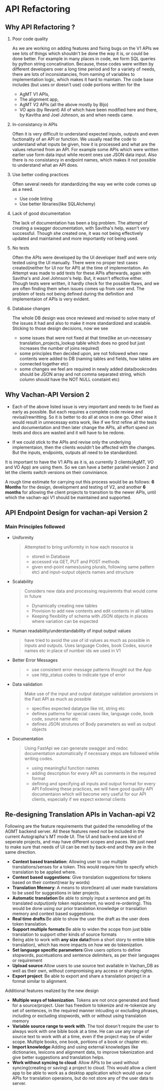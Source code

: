 # API Refactoring


## Why API Refactoring ?

1. Poor code quality

	As we are working on adding features and fixing bugs on the V1 APIs we see lots of things which shouldn't be done the way it is, or could be done better. For example in many places in code, we form SQL queries by python string concatination. Because, these codes were written by different developers over a long time period and for a variety of needs, there are lots of inconsistancies, from naming of variables to implementation logic, which makes it hard to maintain. The code base includes (but uses or doesn't use) code portions written for the 
	* AgMT V1 APIs, 
	* The alignment app, 
	* AgMT V2 APIs (all the above mostly by Bijo)
	* VO apis (by Revant)
	All of which have been modified here and there, by Kavitha and Joel Johnson, as and when needs came.

2. In-consistancy in APIs

	Often it is very difficult to understand expected inputs, outputs and even fuctionality of an API or function. We usually read the code to understand what inputs be given, how it is processed and what are the values returned from an API. For example some APIs which were written earlier use form data input while recent ones use JSON data input. Also there is no consistancy in endpoint names, which makes it not possible to understand what an API does.

3. Use better coding practices

	Often several needs for standardizing the way we write code comes up as a need.
	* Use code linting
	* Use better libraries(like SQLAlchemy)

4. Lack of good documentation

	The lack of documentation has been a big problem. The attempt of creating a swagger documentation, with Savitha's help, wasn't very successful. Though she created one, it was not being effectively updated and maintained and more importantly not being used.

5. No tests

	Often the APIs were developed by the UI developer itself and were only tested using the UI manually. There were no proper test cases created(neither for UI nor for API) at the time of implementation. An Attempt was made to add tests for these APIs afterwards, again with Savitha's and Joel Johnson's help. But, it wasn't effective either. Though tests were written, it hardly check for the possible flaws, and we are often finding them when issues comes up from user end. The problem of tests not being defined during the definition and implementaion of APIs is very evident.

6. Database changes

	The whole DB design was once reviewed and revised to solve many of the issues it had and also to make it more standardized and scalable. Sticking to those design decisions, now we see
	* some issues that were not fixed at that time(like an un-necessary translation_projects_lookup table which does no good but just increases the number of joins required)
	* some principles then decided upon, are not followed when new contents were added to DB (naming tables and fields, how tables are connected together etc)
	* some changes we feel are required in newly added data(bookcodes should be JSON array and not comma separated string, which column should have the NOT NULL constaint etc)

## Why Vachan-API Version 2

* Each of the above listed issue is very important and needs to be fixed as early as possible. But each requires a complete code review and revisal/rewritting. So it is better to do all at once in one go. Other wise it would result in unnecessay extra work, like if we first refine all the tests and documentation and then later change the APIs, all effort spend on tests and docs are wasted and it will have to be redone.

* If we could stick to the APIs and revise only the underlying implementaion, then the clients wouldn't be affected with the changes. But the inputs, endpoints, outputs all need to be 
standardized. 

It is important to have the V1 APIs as it is, as currently 3 clients(AgMT, VO and VO App) are using them. So we can have a better parallel version 2 and let the clients switch versions on their conviniance.

A rough time estimate for carrying out this process would be as follows: **6 Months** for the design, development and testing of V2, and another **6 months** for allowing the client projects to transition to the newer APIs, until which the vachan-api V1 should be maintained and supported.


## API Endpoint Design for vachan-api Version 2

### Main Principles followed 
* Uniformity
	> Attempted to bring uniformity in how each resource is 
	> * stored in Database
	> * accessed via GET, PUT and POST methods
	> * given end-point names(using plurals, following same pattern etc) and input-output objects names and structure
* Scalability
	> Considers new data and processing requiremnts that would come in future
	> * Dynamically creating new tables
	> * Provision to add new contents and edit contents in all tables
	> * Keeping flexibility of schema with JSON objects in places where variation can be expected
* Human readability/understandability of input output values
	> have tried to avoid the use of id values as much as possible in inputs and outputs.
	> Uses language Codes, book Codes, source names etc in place of number ids we used in V1
* Better Error Messages
	> * use consistent error message patterns thought out the App
	> * use http_status codes to indicate type of error
* Data validation
	> Make use of the input and output datatype validation provisions in the Fast API as much as possible
	> * specifies expected datatype like int, string etc
	> * defines patterns for special cases like, language code, book code, source name etc
	> * defines JSON strutures of Body parameters as well as output objects
* Documentation
	> Using FastApi we can generate swagger and redoc documentation automatically if necessary steps are followed while writing codes.
	> * using meaningful function names
	> * adding description for every API as comments in the required format
	> * defining and specifying all inputs and output format for every API 
	> Following these practices, we will have good quality API documentaion which will become very useful for our API clients, especially if we expect external clients

## Re-designing Translation APIs in Vachan-api V2

Following are the feature requirements that guided the remodelling of the AGMT backend server. All these features need not be included in the current Autographa's MT mode UI. The UI and back-end are kind of seperate projects, and may have different scopes and paces. We just need to make sure that needs of UI can be met by back-end and they are in the same direction.

* **Context based translation**: Allowing user to use multiple translations/senses for a token. This would require him to specify which translation to be applied where.
* **Context based suggestions**: Give translation suggestions for tokens based on their context(near by words)
* **Translation Memory**: A means to store(learn) all user made translations to be used for suggestions in later projects.
* **Automatic translation**:Be able to simply input a sentence and get its translated output(only token replacement, no word re-ordering). This would be done using our prior translation knowledge or translation memory and context based suggestions.
* **Real time drafts**:Be able to show the user the draft as the user does token translation.
* **Support multiple formats**:Be able to widen the scope from just bible translation to support other kinds of source formats
* Being able to work with **any size data**(from a short story to entire bible translation), which has more impacts on how we do tokenization.
* **Set language specific parameters**:Give users options to define stopwords, pucntuations and sentence delimiters, as per their languages or requirement
* **Upload source**:Allow users to use source text available in Vachan_DB as well as their own, without compromising any access or sharing rights.
* **Export project**: Be able to export and share a translation project in a format similar to alignment.

Additional features realized by the new design

* **Multiple ways of tokenization**. Tokens are not once generated and fixed for a source/project. User has freedom to tokenize and re-tokenize any set of sentences, in the required manner inlcuding or excluding phrases, including or excluding stopwords, with or without using translation memory
* **Variable source range to work with**. The tool doesn't require the user to always work with one bible book at a time. He can use any range of source text to work with at a time, even if the project may be of wider scope. Multiple books, one book, portions of a book or chapter etc. 
* **Import knowledge**:Adding and using external knowledges like dictionaries, lexicons and alignment data, to improve tokenization and give better suggestions and translation helps.
* **Work without syncing to cloud**: Allow APIs to be used without syncing(creating or saving) a project to cloud. This would allow a client app to be able to work as a desktop application which would use our APIs for translation operaions, but do not store any of the user data to server.
